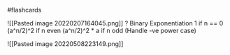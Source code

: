 #flashcards 

![[Pasted image 20220207164045.png]]
?
Binary Exponentiation
1 if n == 0
(a^n/2)^2 if n even
(a^n/2)^2 * a if n odd
(Handle -ve power case)

![[Pasted image 20220508223149.png]]